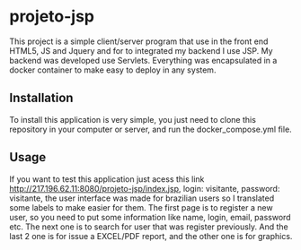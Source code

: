 # projeto-jsp

This project is a simple client/server program that use in the front end HTML5, JS and Jquery and for to integrated my backend I use JSP. My backend was developed use Servlets. Everything was encapsulated in a docker container to make easy to deploy in any system.

## Installation

To install this application is very simple, you just need to clone this repository in your computer or server, and run the docker_compose.yml file.

## Usage

If you want to test this application just acess this link http://217.196.62.11:8080/projeto-jsp/index.jsp, login: visitante, password: visitante, the user interface was made for brazilian users so I translated some labels to make easier for them. The first page is to register a new user, so you need to put some information like name, login, email, password etc. The next one is to search for user that was register previously. And the last 2 one is for issue a EXCEL/PDF report, and the other one is for graphics.
